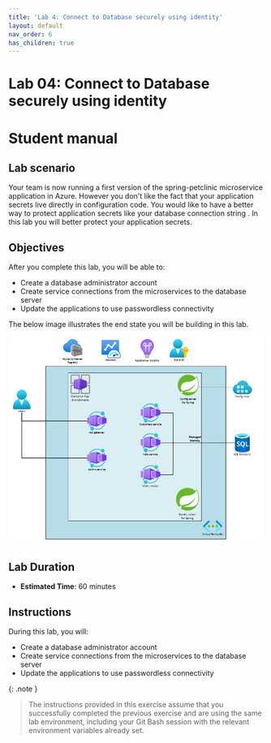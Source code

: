```yaml
---
title: 'Lab 4: Connect to Database securely using identity'
layout: default
nav_order: 6
has_children: true
---
```


# Lab 04: Connect to Database securely using identity

# Student manual

## Lab scenario

Your team is now running a first version of the spring-petclinic microservice application in Azure. However you don't like the fact that your application secrets live directly in configuration code. You would like to have a better way to protect application secrets like your database connection string . In this lab you will better protect your application secrets.

## Objectives

After you complete this lab, you will be able to:

- Create a database administrator account
- Create service connections from the microservices to the database server
- Update the applications to use passwordless connectivity

The below image illustrates the end state you will be building in this lab.

![lab 4 overview](../../images/acalab4.png)

## Lab Duration

- **Estimated Time**: 60 minutes

## Instructions

During this lab, you will:


- Create a database administrator account
- Create service connections from the microservices to the database server
- Update the applications to use passwordless connectivity

{: .note }
> The instructions provided in this exercise assume that you successfully completed the previous exercise and are using the same lab environment, including your Git Bash session with the relevant environment variables already set.
